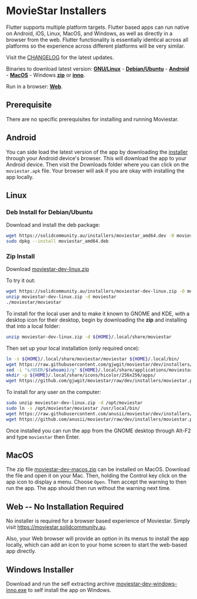 # MovieStar Installers

Flutter supports multiple platform targets. Flutter based apps can run
native on Android, iOS, Linux, MacOS, and Windows, as well as directly
in a browser from the web. Flutter functionality is essentially
identical across all platforms so the experience across different
platforms will be very similar.

Visit the
[CHANGELOG](https://github.com/gjwgit/moviestar/blob/dev/CHANGELOG.md)
for the latest updates.

Binaries to download latest version:
[**GNU/Linux**](https://solidcommunity.au/installers/moviestar-dev-linux.zip) -
[**Debian/Ubuntu**](https://solidcommunity.au/installers/moviestar_amd64.deb) -
[**Android**](https://solidcommunity.au/installers/moviestar.apk) -
[**MacOS**](https://solidcommunity.au/installers/moviestar-dev-macos.zip) -
Windows
[**zip**](https://solidcommunity.au/installers/moviestar-dev-windows.zip) or
[**inno**](https://solidcommunity.au/installers/moviestar-dev-windows-inno.exe).

Run in a browser: [**Web**](https://moviestar.solidcommunity.au).

## Prerequisite

There are no specific prerequisites for installing and running
Moviestar.

## Android

You can side load the latest version of the app by downloading the
[installer](https://solidcommunity.au/installers/moviestar.apk) through
your Android device's browser. This will download the app to your
Android device. Then visit the Downloads folder where you can click on
the `moviestar.apk` file. Your browser will ask if you are okay with
installing the app locally.

## Linux

### Deb Install for Debian/Ubuntu

Download and install the deb package:

```bash
wget https://solidcommunity.au/installers/moviestar_amd64.dev -O moviestar_amd64.deb
sudo dpkg --install moviestar_amd64.deb
```

### Zip Install

Download [moviestar-dev-linux.zip](https://solidcommunity.au/installers/moviestar-dev-linux.zip)

To try it out:

```bash
wget https://solidcommunity.au/installers/moviestar-dev-linux.zip -O moviestar-dev-linux.zip
unzip moviestar-dev-linux.zip -d moviestar
./moviestar/moviestar
```

To install for the local user and to make it known to GNOME and KDE,
with a desktop icon for their desktop, begin by downloading the **zip** and
installing that into a local folder:

```bash
unzip moviestar-dev-linux.zip -d ${HOME}/.local/share/moviestar
```

Then set up your local installation (only required once):

```bash
ln -s ${HOME}/.local/share/moviestar/moviestar ${HOME}/.local/bin/
wget https://raw.githubusercontent.com/gjwgit/moviestar/dev/installers/moviestar.desktop -O ${HOME}/.local/share/applications/moviestar.desktop
sed -i "s/USER/$(whoami)/g" ${HOME}/.local/share/applications/moviestar.desktop
mkdir -p ${HOME}/.local/share/icons/hicolor/256x256/apps/
wget https://github.com/gjwgit/moviestar/raw/dev/installers/moviestar.png -O ${HOME}/.local/share/icons/hicolor/256x256/apps/moviestar.png
```

To install for any user on the computer:

```bash
sudo unzip moviestar-dev-linux.zip -d /opt/moviestar
sudo ln -s /opt/moviestar/moviestar /usr/local/bin/
wget https://raw.githubusercontent.com/anusii/moviestar/dev/installers/moviestar.desktop -O ${HOME}/usr/local/share/applications/moviestar.desktop
wget https://github.com/anusii/moviestar/raw/dev/installers/moviestar.png -O ${HOME}/use/local/share/icons/moviestar.png
```

Once installed you can run the app from the GNOME desktop through
Alt-F2 and type `moviestar` then Enter.

## MacOS

The zip file
[moviestar-dev-macos.zip](https://solidcommunity.au/installers/moviestar-dev-macos.zip)
can be installed on MacOS. Download the file and open it on your
Mac. Then, holding the Control key click on the app icon to display a
menu. Choose `Open`. Then accept the warning to then run the app. The
app should then run without the warning next time.

## Web -- No Installation Required

No installer is required for a browser based experience of
Moviestar. Simply visit https://moviestar.solidcommunity.au.

Also, your Web browser will provide an option in its menus to install
the app locally, which can add an icon to your home screen to start
the web-based app directly.

## Windows Installer

Download and run the self extracting archive
[moviestar-dev-windows-inno.exe](https://solidcommunity.au/installers/moviestar-dev-windows-inno.exe)
to self install the app on Windows.
